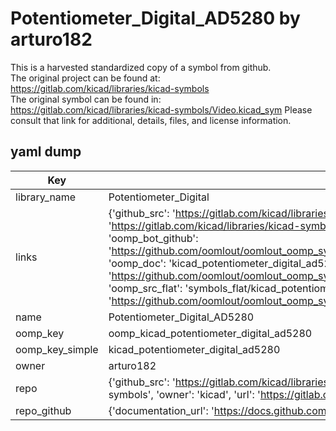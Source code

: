 # Potentiometer_Digital_AD5280 by arturo182  
This is a harvested standardized copy of a symbol from github.  
The original project can be found at:  
https://gitlab.com/kicad/libraries/kicad-symbols  
The original symbol can be found in:
https://gitlab.com/kicad/libraries/kicad-symbols/Video.kicad_sym
Please consult that link for additional, details, files, and license information.  
## yaml dump  
| Key | Value |  
| --- | --- |  
| library_name | Potentiometer_Digital |  
| links | {'github_src': 'https://gitlab.com/kicad/libraries/kicad-symbols/Video.kicad_sym', 'github_src_repo': 'https://gitlab.com/kicad/libraries/kicad-symbols', 'oomp_bot': 'kicad_potentiometer_digital_ad5280/working', 'oomp_bot_github': 'https://github.com/oomlout/oomlout_oomp_symbol_bot/tree/main/kicad_potentiometer_digital_ad5280/working', 'oomp_doc': 'kicad_potentiometer_digital_ad5280/working', 'oomp_doc_github': 'https://github.com/oomlout/oomlout_oomp_symbol_doc/tree/main/kicad_potentiometer_digital_ad5280/working', 'oomp_src_flat': 'symbols_flat/kicad_potentiometer_digital_ad5280/working', 'oomp_src_flat_github': 'https://github.com/oomlout/oomlout_oomp_symbol_src/tree/main/kicad_potentiometer_digital_ad5280/working'} |  
| name | Potentiometer_Digital_AD5280 |  
| oomp_key | oomp_kicad_potentiometer_digital_ad5280 |  
| oomp_key_simple | kicad_potentiometer_digital_ad5280 |  
| owner | arturo182 |  
| repo | {'github_src': 'https://gitlab.com/kicad/libraries/kicad-symbols/Video.kicad_sym', 'name': 'libraries/kicad-symbols', 'owner': 'kicad', 'url': 'https://gitlab.com/kicad/libraries/kicad-symbols'} |  
| repo_github | {'documentation_url': 'https://docs.github.com/rest/repos/repos#get-a-repository', 'message': 'Not Found'} |  


